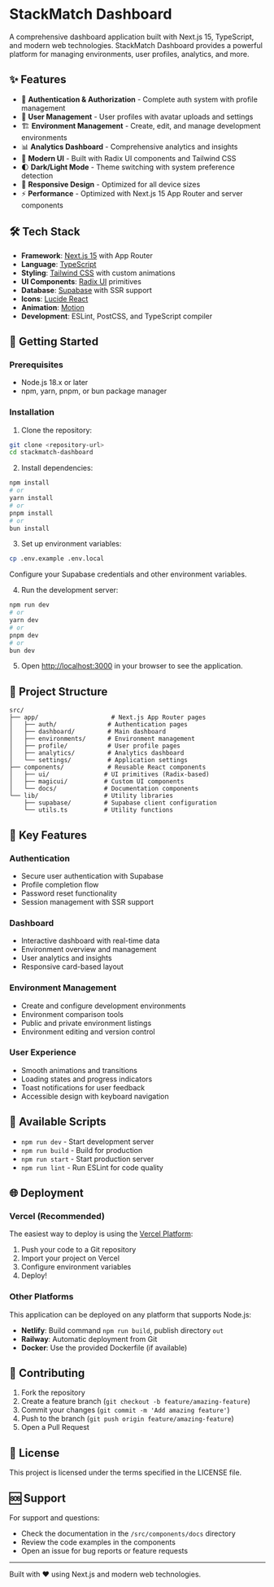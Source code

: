 # StackMatch Dashboard

A comprehensive dashboard application built with Next.js 15, TypeScript, and modern web technologies. StackMatch Dashboard provides a powerful platform for managing environments, user profiles, analytics, and more.

## ✨ Features

- 🔐 **Authentication & Authorization** - Complete auth system with profile management
- 👥 **User Management** - User profiles with avatar uploads and settings
- 🏗️ **Environment Management** - Create, edit, and manage development environments
- 📊 **Analytics Dashboard** - Comprehensive analytics and insights
- 🎨 **Modern UI** - Built with Radix UI components and Tailwind CSS
- 🌓 **Dark/Light Mode** - Theme switching with system preference detection
- 📱 **Responsive Design** - Optimized for all device sizes
- ⚡ **Performance** - Optimized with Next.js 15 App Router and server components

## 🛠️ Tech Stack

- **Framework**: [Next.js 15](https://nextjs.org) with App Router
- **Language**: [TypeScript](https://www.typescriptlang.org/)
- **Styling**: [Tailwind CSS](https://tailwindcss.com/) with custom animations
- **UI Components**: [Radix UI](https://www.radix-ui.com/) primitives
- **Database**: [Supabase](https://supabase.com/) with SSR support
- **Icons**: [Lucide React](https://lucide.dev/)
- **Animation**: [Motion](https://motion.dev/)
- **Development**: ESLint, PostCSS, and TypeScript compiler

## 🚀 Getting Started

### Prerequisites

- Node.js 18.x or later
- npm, yarn, pnpm, or bun package manager

### Installation

1. Clone the repository:
```bash
git clone <repository-url>
cd stackmatch-dashboard
```

2. Install dependencies:
```bash
npm install
# or
yarn install
# or
pnpm install
# or
bun install
```

3. Set up environment variables:
```bash
cp .env.example .env.local
```
Configure your Supabase credentials and other environment variables.

4. Run the development server:
```bash
npm run dev
# or
yarn dev
# or
pnpm dev
# or
bun dev
```

5. Open [http://localhost:3000](http://localhost:3000) in your browser to see the application.

## 📂 Project Structure

```
src/
├── app/                    # Next.js App Router pages
│   ├── auth/              # Authentication pages
│   ├── dashboard/         # Main dashboard
│   ├── environments/      # Environment management
│   ├── profile/           # User profile pages
│   ├── analytics/         # Analytics dashboard
│   └── settings/          # Application settings
├── components/            # Reusable React components
│   ├── ui/               # UI primitives (Radix-based)
│   ├── magicui/          # Custom UI components
│   └── docs/             # Documentation components
└── lib/                  # Utility libraries
    ├── supabase/         # Supabase client configuration
    └── utils.ts          # Utility functions
```

## 🎯 Key Features

### Authentication
- Secure user authentication with Supabase
- Profile completion flow
- Password reset functionality
- Session management with SSR support

### Dashboard
- Interactive dashboard with real-time data
- Environment overview and management
- User analytics and insights
- Responsive card-based layout

### Environment Management
- Create and configure development environments
- Environment comparison tools
- Public and private environment listings
- Environment editing and version control

### User Experience
- Smooth animations and transitions
- Loading states and progress indicators
- Toast notifications for user feedback
- Accessible design with keyboard navigation

## 🔧 Available Scripts

- `npm run dev` - Start development server
- `npm run build` - Build for production
- `npm run start` - Start production server
- `npm run lint` - Run ESLint for code quality

## 🌐 Deployment

### Vercel (Recommended)

The easiest way to deploy is using the [Vercel Platform](https://vercel.com/new):

1. Push your code to a Git repository
2. Import your project on Vercel
3. Configure environment variables
4. Deploy!

### Other Platforms

This application can be deployed on any platform that supports Node.js:

- **Netlify**: Build command `npm run build`, publish directory `out`
- **Railway**: Automatic deployment from Git
- **Docker**: Use the provided Dockerfile (if available)

## 🤝 Contributing

1. Fork the repository
2. Create a feature branch (`git checkout -b feature/amazing-feature`)
3. Commit your changes (`git commit -m 'Add amazing feature'`)
4. Push to the branch (`git push origin feature/amazing-feature`)
5. Open a Pull Request

## 📝 License

This project is licensed under the terms specified in the LICENSE file.

## 🆘 Support

For support and questions:
- Check the documentation in the `/src/components/docs` directory
- Review the code examples in the components
- Open an issue for bug reports or feature requests

---

Built with ❤️ using Next.js and modern web technologies.
